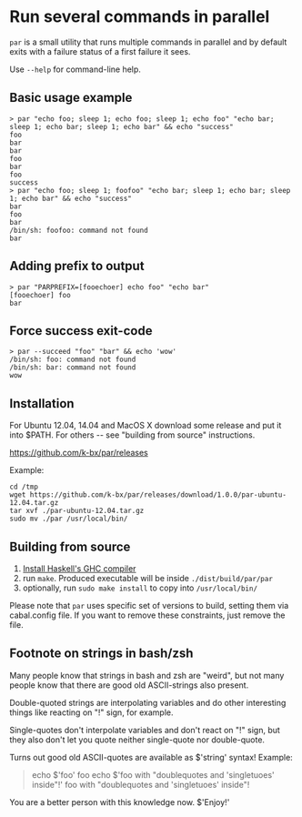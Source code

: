 Run several commands in parallel
================================

`par` is a small utility that runs multiple commands in parallel and
by default exits with a failure status of a first failure it sees.

Use `--help` for command-line help.

Basic usage example
-------------------

    > par "echo foo; sleep 1; echo foo; sleep 1; echo foo" "echo bar; sleep 1; echo bar; sleep 1; echo bar" && echo "success"
    foo
    bar
    bar
    foo
    bar
    foo
    success
    > par "echo foo; sleep 1; foofoo" "echo bar; sleep 1; echo bar; sleep 1; echo bar" && echo "success"
    bar
    foo
    bar
    /bin/sh: foofoo: command not found
    bar

Adding prefix to output
-----------------------

    > par "PARPREFIX=[fooechoer] echo foo" "echo bar"
    [fooechoer] foo
    bar

Force success exit-code
-----------------------

    > par --succeed "foo" "bar" && echo 'wow'
    /bin/sh: foo: command not found
    /bin/sh: bar: command not found
    wow

Installation
------------

For Ubuntu 12.04, 14.04 and MacOS X download some release and put it
into $PATH. For others -- see "building from source" instructions.

https://github.com/k-bx/par/releases

Example:

```
cd /tmp
wget https://github.com/k-bx/par/releases/download/1.0.0/par-ubuntu-12.04.tar.gz
tar xvf ./par-ubuntu-12.04.tar.gz
sudo mv ./par /usr/local/bin/
```

Building from source
--------------------

1. [Install Haskell's GHC compiler](http://www.stackage.org/install)
2. run `make`. Produced executable will be inside `./dist/build/par/par`
3. optionally, run `sudo make install` to copy into `/usr/local/bin/`

Please note that `par` uses specific set of versions to build, setting
them via cabal.config file. If you want to remove these constraints,
just remove the file.

Footnote on strings in bash/zsh
-------------------------------

Many people know that strings in bash and zsh are "weird", but not
many people know that there are good old ASCII-strings also present.

Double-quoted strings are interpolating variables and do other interesting
things like reacting on "!" sign, for example.

Single-quotes don't interpolate variables and don't react on "!" sign, but
they also don't let you quote neither single-quote nor double-quote.

Turns out good old ASCII-quotes are available as $'string' syntax! Example:

> echo $'foo'
foo
> echo $'foo with "doublequotes and \'singletuoes\' inside"!'
foo with "doublequotes and 'singletuoes' inside"!

You are a better person with this knowledge now. $'Enjoy!'
